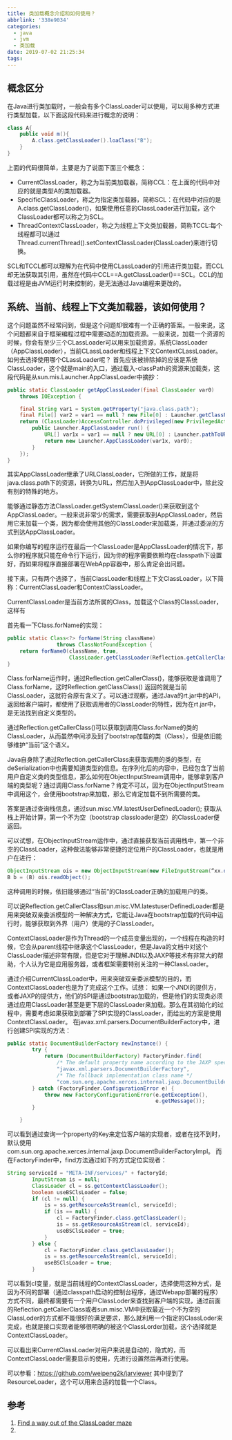 ```yaml
---
title: 类加载概念介绍和如何使用？
abbrlink: '338e9034'
categories:
  - java
  - jvm
  - 类加载
date: 2019-07-02 21:25:34
tags:
---
```

## 概念区分
在Java进行类加载时，一般会有多个ClassLoader可以使用，可以用多种方式进行类型加载，以下面这段代码来进行概念的说明：
``` java
class A{
    public void m(){
        A.class.getClassLoader().loaClass("B");
    }
}
```
上面的代码很简单，主要是为了说面下面三个概念：
* CurrentClassLoader，称之为当前类加载器，简称CCL：在上面的代码中对应的就是类型A的类加载器。
* SpecificClassLoader，称之为指定类加载器，简称SCL：在代码中对应的是A.class.getClassLoader()，如果使用任意的ClassLoader进行加载，这个ClassLoader都可以称之为SCL。
* ThreadContextClassLoader，称之为线程上下文类加载器，简称TCCL:每个线程都可以通过Thread.currentThread().setContextClassLoader(ClassLoader)来进行切换。
  
SCL和TCCL都可以理解为在代码中使用CLassLoader的引用进行类加载，而CCL却无法获取其引用，虽然在代码中CCL==A.getClassLoader()==SCL。CCL的加载过程是由JVM运行时来控制的，是无法通过Java编程来更改的。
<!-- more -->
## 系统、当前、线程上下文类加载器，该如何使用？
这个问题虽然不经常问到，但是这个问题却很难有一个正确的答案。一般来说，这个问题都来自于框架编程过程中需要动态的加载资源。一般来说，加载一个资源的时候，你会有至少三个CLassLoader可以用来加载资源，系统ClassLoader（AppClassLoader），当前CLassLoader和线程上下文ContextCLassLoader。如何去选择使用哪个CLassLoader呢？
首先应该被排除掉的应该是系统ClassLoader，这个就是main的入口，通过载入-classPath的资源来加载类，这段代码是从sun.mis.Launcher.AppClassLoader中摘抄：
``` java
public static ClassLoader getAppClassLoader(final ClassLoader var0) 
    throws IOException {

    final String var1 = System.getProperty("java.class.path");
    final File[] var2 = var1 == null ? new File[0] : Launcher.getClassPath(var1);
    return (ClassLoader)AccessController.doPrivileged(new PrivilegedAction<Launcher.AppClassLoader>() {
        public Launcher.AppClassLoader run() {
            URL[] var1x = var1 == null ? new URL[0] : Launcher.pathToURLs(var2);
            return new Launcher.AppClassLoader(var1x, var0);
        }
    });
}
```
其实AppClassLoader继承了URLClassLoader，它所做的工作，就是将java.class.path下的资源，转换为URL，然后加入到AppClassLoader中，除此没有别的特殊的地方。

能够通过静态方法ClassLoader.getSystemClassLoader()来获取到这个AppClassLoader。一般来说非常少的需求，需要获取到AppClassLoader，然后用它来加载一个类，因为都会使用其他的ClassLoader来加载类，并通过委派的方式到达AppClassLoader。

如果你编写的程序运行在最后一个ClassLoader是AppClassLoader的情况下，那么你的程序就只能在命令行下运行，因为你的程序需要依赖均在classpath下设置好，而如果将程序直接部署在WebApp容器中，那么肯定会出问题。

接下来，只有两个选择了，当前ClassLoader和线程上下文ClassLoader，以下简称：CurrentClassLoader和ContextClassLoader。

CurrentClassLoader是当前方法所属的Class，加载这个Class的ClassLoader，这样有

首先看一下Class.forName的实现：
``` java
public static Class<?> forName(String className)
                throws ClassNotFoundException {
    return forName0(className, true,
                    ClassLoader.getClassLoader(Reflection.getCallerClass()));
}
```
Class.forName运作时，通过Reflection.getCallerClass()，能够获取是谁调用了Class.forName，这时Reflection.getClassClass() 返回的就是当前ClassLoader，这就符合原有含义了。可以通过观察，通过Java的rt.jar中的API，返回给客户端时，都使用了获取调用者的ClassLoader的特性，因为在rt.jar中，是无法找到自定义类型的。

通过Reflection.getCallerClass()可以获取到调用Class.forName的类的ClassLoader，从而虽然中间涉及到了bootstrap加载的类（Class），但是依旧能够维护“当前”这个语义。

Java自身除了通过Reflection.getCallerClass来获取调用的类的类型，在deSerialization中也需要知道类型的信息。在序列化后的内容中，已经包含了当前用户自定义类的类型信息，那么如何在ObjectInputStream调用中，能够拿到客户端的类型呢？通过调用Class.forName？肯定不可以，因为在ObjectInputStream中调用这个，会使用bootstrap来加载，那么它肯定加载不到所需要的类。

答案是通过查询栈信息，通过sun.misc.VM.latestUserDefinedLoader(); 获取从栈上开始计算，第一个不为空（bootstrap classloader是空）的ClassLoader便返回。

可以试想，在ObjectInputStream运作中，通过直接获取当前调用栈中，第一个非空的ClassLoader，这种做法能够非常便捷的定位用户的ClassLoader，也就是用户在进行：
``` java
ObjectInputStream ois = new ObjectInputStream(new FileInputStream(“xx.dat”));
B b = (B) ois.readObject();
```
这种调用的时候，依旧能够通过“当前”的ClassLoader正确的加载用户的类。

可以说Reflection.getCallerClass和sun.misc.VM.latestuserDefinedLoader都是用来突破双亲委派模型的一种解决方式，它能让Java在bootstrap加载的代码中运行时，能够获取到外界（用户）使用的子ClassLoader。

ContextClassLoader是作为Thread的一个成员变量出现的，一个线程在构造的时候，它会从parent线程中继承这个ClassLoader，但是Java的文档中对这个ClassLoader描述非常有限，但是它对于理解JNDI以及JAXP等技术有非常大的帮助，个人认为它是应用服务器，或者框架需要特别关注的一种ClassLoader。

通过介绍CurrentClassLoader中，用来突破双亲委派模型的目的，而ContextClassLoader也是为了完成这个工作。试想： 如果一个JNDI的提供方，或者JAXP的提供方，他们的SPI是通过bootstrap加载的，但是他们的实现类必须通过应用ClassLoader甚至是更下层的ClassLoader来加载。那么在其初始化的过程中，需要考虑如果获取到部署了SPI实现的ClassLoader，而给出的方案是使用ContextClassLoader。 在javax.xml.parsers.DocumentBuilderFactory中，进行创建SPI实现的方法：
``` java
public static DocumentBuilderFactory newInstance() {
        try {
            return (DocumentBuilderFactory) FactoryFinder.find(
                /* The default property name according to the JAXP spec */
                "javax.xml.parsers.DocumentBuilderFactory",
                /* The fallback implementation class name */
                "com.sun.org.apache.xerces.internal.jaxp.DocumentBuilderFactoryImpl");
        } catch (FactoryFinder.ConfigurationError e) {
            throw new FactoryConfigurationError(e.getException(),
                                                e.getMessage());
        }

    }
```
可以看到通过查询一个property的Key来定位客户端的实现者，或者在找不到时，默认使用com.sun.org.apache.xerces.internal.jaxp.DocumentBuilderFactoryImpl。 而在FactoryFinder中，find方法通过如下的方式定位实现者：
``` java
String serviceId = "META-INF/services/" + factoryId;
        InputStream is = null;
        ClassLoader cl = ss.getContextClassLoader();
        boolean useBSClsLoader = false;
        if (cl != null) {
            is = ss.getResourceAsStream(cl, serviceId);
            if (is == null) {
                cl = FactoryFinder.class.getClassLoader();
                is = ss.getResourceAsStream(cl, serviceId);
                useBSClsLoader = true;
            }
        } else {
            cl = FactoryFinder.class.getClassLoader();
            is = ss.getResourceAsStream(cl, serviceId);
            useBSClsLoader = true;
        }
```
可以看到cl变量，就是当前线程的ContextClassLoader，选择使用这种方式，是因为不同的部署（通过classpath启动的控制台程序，通过Webapp部署的程序）方式不同，最终都需要有一个用户ClassLoder来查找到客户端的实现，通过前面的Reflection.getCallerClass或者sun.misc.VM中获取最近一个不为空的ClassLoder的方式都不能很好的满足要求，那么就利用一个指定的ClassLoder来完成，也就是接口实现者能够很明确的被这个ClassLorder加载，这个选择就是ContextClassLoader。

可以看出来CurrentClassLoader对用户来说是自动的，隐式的，而ContextClassLoader需要显示的使用，先进行设置然后再进行使用。

可以参看：https://github.com/weipeng2k/jarviewer 其中提到了ResourceLoader，这个可以用来合适的加载一个Class。


## 参考
1. [Find a way out of the ClassLoader maze](http://www.javaworld.com/article/2077344/core-java/find-a-way-out-of-the-classloader-maze.html)
2. 
